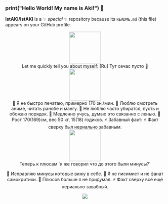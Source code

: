 ### print("Hello World! My name is Aki!") 👋

**IstAKI/IstAKI** is a ✨ _special_ ✨ repository because its `README.md` (this file) appears on your GitHub profile.
<div id="header" align="center">
  <img src="https://media.giphy.com/media/M9gbBd9nbDrOTu1Mqx/giphy.gif" width="100"/>
</div>
<div align="center">
Let me quickly tell you about myself: [Ru]
  Тут сечас пусто 🎁
<div id="header" align="center">
  <img src="https://media.discordapp.net/attachments/891716468813733889/891725498273652777/download_2.gif" width="100"/>
</div>
 🎁 Я не быстро печатаю, примерно 170 зн.\мин.
 🎃 Люблю смотреть аниме, читать ранобе и мангу.
 🌱 Не люблю часто убиратся, пусть и обожаю порядок.
 👯 Медленно учусь, думаю это связанно с ленью.
 🤔 Рост 170(169)см, вес 50 кг, 15(18) годиков.
 ⚡ Забавный факт: 
 ⚡ Факт сверху был нериально забавным.
 <div id="header" align="center">
  <img src="https:https://media.discordapp.net/attachments/891716468813733889/891721140878327809/download_1.gif" width="100"/>
</div>
    Теперь к плюсам `я же говорил что до этого были минусы?`

 🎁 Исправляю минусы которые вижу в себе.
 🎃 Я не писимист и не фанат самокритики.
 🌱 Плюсов больше я не придумал.
 ⚡ Факт сверху всё ещё нериально завабный.

</div>
 <div id="header" align="center">
  <img src="https://cdn.discordapp.com/attachments/863452860359639042/1017113599132577853/21.png" >
</div>
  
<!--
Гифки
<div id="header" align="left">
  <img src="https://media.giphy.com/media/kg6TGqv2aSd4ZTSUL2/giphy.gif" width="100"/>
</div>
https://media.giphy.com/media/l1J9LMNeWISnddECA/giphy.gif
https://media.giphy.com/media/xT9IgzoKnwFNmISR8I/giphy.gif
https://media.giphy.com/media/gi84IkFRzwube/giphy.gif
-->
